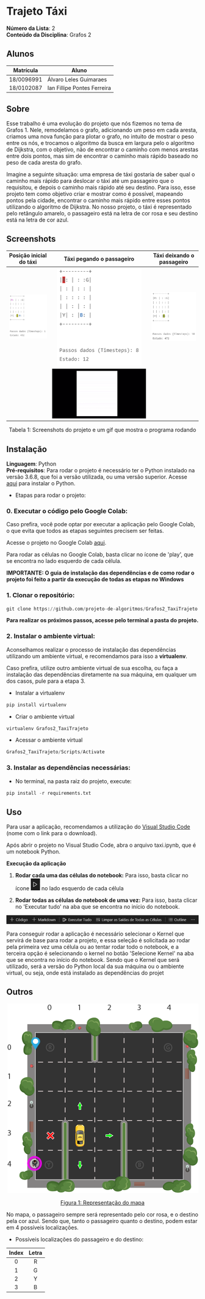 # Trajeto Táxi

**Número da Lista**: 2<br>
**Conteúdo da Disciplina**: Grafos 2<br>

## Alunos
|Matrícula | Aluno |
| -- | -- |
| 18/0096991  |  Álvaro Leles Guimaraes |
| 18/0102087  |  Ian Fillipe Pontes Ferreira |

## Sobre

Esse trabalho é uma evolução do projeto que nós fizemos no tema de Grafos 1. Nele, remodelamos o grafo, adicionando um peso em cada aresta, criamos uma nova função para plotar o grafo, no intuito de mostrar o peso entre os nós, e trocamos o algoritmo da busca em largura pelo o algoritmo de Dijkstra, com o objetivo, não de encontrar o caminho com menos arestas entre dois pontos, mas sim de encontrar o caminho mais rápido baseado no peso de cada aresta do grafo. 

Imagine a seguinte situação: uma empresa de táxi gostaria de saber qual o caminho mais rápido para deslocar o táxi até um passageiro que o requisitou, e depois o caminho mais rápido até seu destino.
Para isso, esse projeto tem como objetivo criar e mostrar como é possível, mapeando pontos pela cidade, encontrar o caminho mais rápido entre esses pontos utilizando o algoritmo de Dijkstra.
No nosso projeto, o táxi é representado pelo retângulo amarelo, o passageiro está na letra de cor rosa e seu destino está na letra de cor azul. 

## Screenshots
Posição inicial do táxi | Táxi pegando o passageiro | Táxi deixando o passageiro
:---------: | :------: | :-------:
![imagem](assets/inicio.PNG) | ![imagem](assets/meio.PNG) | ![imagem](assets/fim.PNG)
|  | ![imagem](assets/taxi.gif) |

<div align="center">
Tabela 1: Screenshots do projeto e um gif que mostra o programa rodando
</div>

## Instalação 
**Linguagem**: Python<br>
**Pré-requisitos**: Para rodar o projeto é necessário ter o Python instalado na versão 3.6.8, que foi a versão utilizada, ou uma versão superior. Acesse <a href="https://www.python.org" target="_blank">aqui</a> para instalar o Python.

- Etapas para rodar o projeto:

### **0. Executar o código pelo Google Colab:**

Caso prefira, você pode optar por executar a aplicação pelo Google Colab, o que evita que todos as etapas seguintes precisem ser feitas.

Acesse o projeto no Google Colab <a href="https://colab.research.google.com/drive/1919RIjGdcbW84gzR9FvNqjF8cRcANIlq?usp=sharing" target="_blank">aqui</a>.

Para rodar as células no Google Colab, basta clicar no ícone de 'play', que se encontra no lado esquerdo de cada célula.

**IMPORTANTE: O guia de instalação das dependências e de como rodar o projeto foi feito a partir da execução de todas as etapas no Windows**

### **1. Clonar o repositório:**

```python
git clone https://github.com/projeto-de-algoritmos/Grafos2_TaxiTrajeto.git
```

**Para realizar os próximos passos, acesse pelo terminal a pasta do projeto.**

### **2. Instalar o ambiente virtual:**

Aconselhamos realizar o processo de instalação das dependências utilizando um ambiente virtual, e recomendamos para isso a **virtualenv**. 

Caso prefira, utilize outro ambiente virtual de sua escolha, ou faça a instalação das dependências diretamente na sua máquina, em qualquer um dos casos, pule para a etapa 3.

- Instalar a virtualenv
```python
pip install virtualenv
```

- Criar o ambiente virtual
```python
virtualenv Grafos2_TaxiTrajeto
```

- Acessar o ambiente virtual
```python
Grafos2_TaxiTrajeto/Scripts/Activate
```

### **3. Instalar as dependências necessárias:** 

- No terminal, na pasta raiz do projeto, execute: 
```python
pip install -r requirements.txt
```

## Uso 

Para usar a aplicação, recomendamos a utilização do [Visual Studio Code](https://code.visualstudio.com/download) (nome com o link para o download).

Após abrir o projeto no Visual Studio Code, abra o arquivo taxi.ipynb, que é um notebook Python.

**Execução da aplicação**

1. **Rodar cada uma das células do notebook:** Para isso, basta clicar no ícone ![imagem](assets/rodar_celula.PNG) no lado esquerdo de cada célula

2. **Rodar todas as células do notebook de uma vez:** Para isso, basta clicar no 'Executar tudo' na aba que se encontra no início do notebook.

![imagem](assets/rodar_notebook.PNG)

Para conseguir rodar a aplicação é necessário selecionar o Kernel que servirá de base para rodar a projeto, e essa seleção é solicitada ao rodar pela primeira vez uma célula ou ao tentar rodar todo o notebook, e a terceira opção é selecionando o kernel no botão 'Selecione Kernel' na aba que se encontra no início do notebook. Sendo que o Kernel que será utilizado, será a versão do Python local da sua máquina ou o ambiente virtual, ou seja, onde está instalado as dependências do projet

## Outros 

<div align="center">

![imagem](assets/taxienv.png)

[Figura 1: Representação do mapa](./assets/taxienv.png)

</div>

No mapa, o passageiro sempre será representado pelo cor rosa, e o destino pela cor azul. Sendo que, tanto o passageiro quanto o destino, podem estar em 4 possíveis localizações.

- Possíveis localizações do passageiro e do destino:

|Index|Letra
|:---:|:---:|
|  0 | R  |   
| 1  | G  |   
| 2  | Y  |  
| 3  | B  |  





